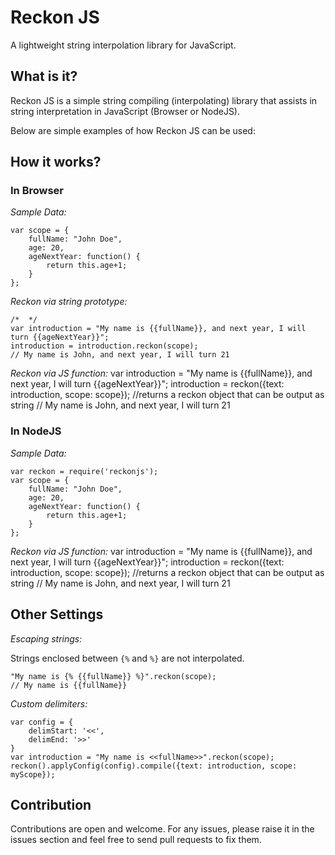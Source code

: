 Reckon JS
=========

A lightweight string interpolation library for JavaScript.

## What is it?

Reckon JS is a simple string compiling (interpolating) library that assists in string interpretation in JavaScript (Browser or NodeJS). 

Below are simple examples of how Reckon JS can be used:

## How it works?

### In Browser

*Sample Data:*

	var scope = {
		fullName: "John Doe",
		age: 20,
		ageNextYear: function() {
			return this.age+1;
		}
	};

*Reckon via string prototype:*

	/*  */
	var introduction = "My name is {{fullName}}, and next year, I will turn {{ageNextYear}}";
	introduction = introduction.reckon(scope);
	// My name is John, and next year, I will turn 21

*Reckon via JS function:*
	var introduction = "My name is {{fullName}}, and next year, I will turn {{ageNextYear}}";
	introduction = reckon({text: introduction, scope: scope}); //returns a reckon object that can be output as string
	// My name is John, and next year, I will turn 21

### In NodeJS

*Sample Data:*

	var reckon = require('reckonjs');
	var scope = {
		fullName: "John Doe",
		age: 20,
		ageNextYear: function() {
			return this.age+1;
		}
	};
	
*Reckon via JS function:*
	var introduction = "My name is {{fullName}}, and next year, I will turn {{ageNextYear}}";
	introduction = reckon({text: introduction, scope: scope}); //returns a reckon object that can be output as string
	// My name is John, and next year, I will turn 21


## Other Settings

*Escaping strings:*

Strings enclosed between `{%` and `%}` are not interpolated.

	"My name is {% {{fullName}} %}".reckon(scope);
	// My name is {{fullName}}

*Custom delimiters:*

	var config = {
		delimStart: '<<',
		delimEnd: '>>'
	}
	var introduction = "My name is <<fullName>>".reckon(scope);
	reckon().applyConfig(config).compile({text: introduction, scope: myScope});

## Contribution

Contributions are open and welcome. For any issues, please raise it in the issues section and feel free to send pull requests to fix them.